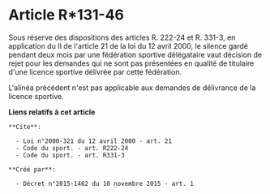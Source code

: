 # Article R*131-46

Sous réserve des dispositions des articles R. 222-24 et R. 331-3, en application du II de l'article 21 de la loi du 12 avril
2000, le silence gardé pendant deux mois par une fédération sportive délégataire vaut décision de rejet pour les demandes qui
ne sont pas présentées en qualité de titulaire d'une licence sportive délivrée par cette fédération. 

L'alinéa précédent n'est pas applicable aux demandes de délivrance de la licence sportive.

**Liens relatifs à cet article**

	**Cite**:

	  - Loi n°2000-321 du 12 avril 2000 - art. 21
	  - Code du sport. - art. R222-24
	  - Code du sport. - art. R331-3

	**Créé par**:

	  - Décret n°2015-1462 du 10 novembre 2015 - art. 1
